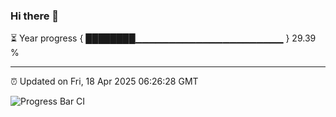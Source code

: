 ### Hi there 👋

⏳ Year progress { ████████▁▁▁▁▁▁▁▁▁▁▁▁▁▁▁▁▁▁▁▁▁▁ } 29.39 %

---

⏰ Updated on Fri, 18 Apr 2025 06:26:28 GMT

![Progress Bar CI](https://github.com/liununu/liununu/workflows/Progress%20Bar%20CI/badge.svg)
